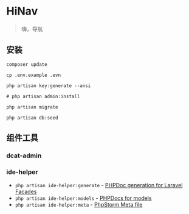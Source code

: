 # HiNav

> 嗨，导航

## 安装

```shell
composer update

cp .env.example .evn

php artisan key:generate --ansi

# php artisan admin:install

php artisan migrate

php artisan db:seed
```

## 组件工具

### dcat-admin

### ide-helper

- `php artisan ide-helper:generate` - [PHPDoc generation for Laravel Facades ](#automatic-phpdoc-generation-for-laravel-facades)
- `php artisan ide-helper:models` - [PHPDocs for models](#automatic-PHPDocs-for-models)
- `php artisan ide-helper:meta` - [PhpStorm Meta file](#phpstorm-meta-for-container-instances)
